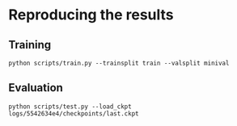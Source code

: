 # Reproducing the results

## Training
`python scripts/train.py --trainsplit train --valsplit minival`

## Evaluation
`python scripts/test.py --load_ckpt logs/5542634e4/checkpoints/last.ckpt`
